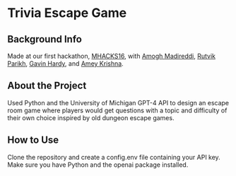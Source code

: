 # Trivia Escape Game

## Background Info
Made at our first hackathon, [MHACKS16](https://www.mhacks.org/), with [Amogh Madireddi](https://github.com/amoghmadireddi), [Rutvik Parikh](https://github.com/rutvikparikh11), [Gavin Hardy](https://github.com/GShane325), and [Amey Krishna](https://github.com/amekrish).

## About the Project

Used Python and the University of Michigan GPT-4 API to design an escape room game where players would get questions with a topic and difficulty of their own choice inspired by old dungeon escape games.

## How to Use

Clone the repository and create a config.env file containing your API key. Make sure you have Python and the openai package installed.
